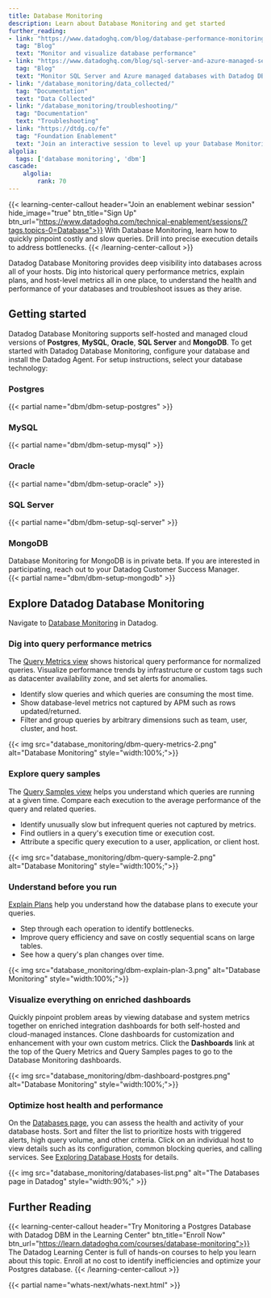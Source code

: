 ```yaml
---
title: Database Monitoring
description: Learn about Database Monitoring and get started
further_reading:
- link: "https://www.datadoghq.com/blog/database-performance-monitoring-datadog"
  tag: "Blog"
  text: "Monitor and visualize database performance"
- link: "https://www.datadoghq.com/blog/sql-server-and-azure-managed-services-database-monitoring/"
  tag: "Blog"
  text: "Monitor SQL Server and Azure managed databases with Datadog DBM"
- link: "/database_monitoring/data_collected/"
  tag: "Documentation"
  text: "Data Collected"
- link: "/database_monitoring/troubleshooting/"
  tag: "Documentation"
  text: "Troubleshooting"
- link: "https://dtdg.co/fe"
  tag: "Foundation Enablement"
  text: "Join an interactive session to level up your Database Monitoring"
algolia:
  tags: ['database monitoring', 'dbm']
cascade:
    algolia:
        rank: 70
---
```



{{< learning-center-callout header="Join an enablement webinar session" hide_image="true" btn_title="Sign Up" btn_url="https://www.datadoghq.com/technical-enablement/sessions/?tags.topics-0=Database">}}
  With Database Monitoring, learn how to quickly pinpoint costly and slow queries. Drill into precise execution details to address bottlenecks.
{{< /learning-center-callout >}}

Datadog Database Monitoring provides deep visibility into databases across all of your hosts. Dig into historical query performance metrics, explain plans, and host-level metrics all in one place, to understand the health and performance of your databases and troubleshoot issues as they arise.

## Getting started

Datadog Database Monitoring supports self-hosted and managed cloud versions of **Postgres**, **MySQL**, **Oracle**, **SQL Server** and **MongoDB**. To get started with Datadog Database Monitoring, configure your database and install the Datadog Agent. For setup instructions, select your database technology:

### Postgres

{{< partial name="dbm/dbm-setup-postgres" >}}
<p></p>

### MySQL

{{< partial name="dbm/dbm-setup-mysql" >}}
<p></p>

### Oracle

{{< partial name="dbm/dbm-setup-oracle" >}}
<p></p>

### SQL Server

{{< partial name="dbm/dbm-setup-sql-server" >}}
<p></p>

### MongoDB

<div class="alert alert-info">Database Monitoring for MongoDB is in private beta. If you are interested in participating, reach out to your Datadog Customer Success Manager.</div>
{{< partial name="dbm/dbm-setup-mongodb" >}}
<p></p>

## Explore Datadog Database Monitoring

Navigate to [Database Monitoring][1] in Datadog.

### Dig into query performance metrics

The [Query Metrics view][2] shows historical query performance for normalized queries. Visualize performance trends by infrastructure or custom tags such as datacenter availability zone, and set alerts for anomalies.

- Identify slow queries and which queries are consuming the most time.
- Show database-level metrics not captured by APM such as rows updated/returned.
- Filter and group queries by arbitrary dimensions such as team, user, cluster, and host.

{{< img src="database_monitoring/dbm-query-metrics-2.png" alt="Database Monitoring" style="width:100%;">}}

### Explore query samples

The [Query Samples view][3] helps you understand which queries are running at a given time. Compare each execution to the average performance of the query and related queries.

- Identify unusually slow but infrequent queries not captured by metrics.
- Find outliers in a query's execution time or execution cost.
- Attribute a specific query execution to a user, application, or client host.

{{< img src="database_monitoring/dbm-query-sample-2.png" alt="Database Monitoring" style="width:100%;">}}

### Understand before you run

[Explain Plans][4] help you understand how the database plans to execute your queries.

- Step through each operation to identify bottlenecks.
- Improve query efficiency and save on costly sequential scans on large tables.
- See how a query's plan changes over time.

{{< img src="database_monitoring/dbm-explain-plan-3.png" alt="Database Monitoring" style="width:100%;">}}

### Visualize everything on enriched dashboards

Quickly pinpoint problem areas by viewing database and system metrics together on enriched integration dashboards for both self-hosted and cloud-managed instances. Clone dashboards for customization and enhancement with your own custom metrics. Click the **Dashboards** link at the top of the Query Metrics and Query Samples pages to go to the Database Monitoring dashboards.

{{< img src="database_monitoring/dbm-dashboard-postgres.png" alt="Database Monitoring" style="width:100%;">}}

### Optimize host health and performance

On the [Databases page][1], you can assess the health and activity of your database hosts. Sort and filter the list to prioritize hosts with triggered alerts, high query volume, and other criteria. Click on an individual host to view details such as its configuration, common blocking queries, and calling services. See [Exploring Database Hosts][5] for details.

{{< img src="database_monitoring/databases-list.png" alt="The Databases page in Datadog" style="width:90%;" >}}

## Further Reading

{{< learning-center-callout header="Try Monitoring a Postgres Database with Datadog DBM in the Learning Center" btn_title="Enroll Now" btn_url="https://learn.datadoghq.com/courses/database-monitoring">}}
  The Datadog Learning Center is full of hands-on courses to help you learn about this topic. Enroll at no cost to identify inefficiencies and optimize your Postgres database.
{{< /learning-center-callout >}}

{{< partial name="whats-next/whats-next.html" >}}

[1]: https://app.datadoghq.com/databases
[2]: /database_monitoring/query_metrics/
[3]: /database_monitoring/query_samples/
[4]: /database_monitoring/query_metrics/#explain-plans
[5]: /database_monitoring/database_hosts/
